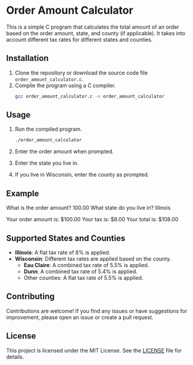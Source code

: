 # Order Amount Calculator

This is a simple C program that calculates the total amount of an order based on the order amount, state, and county (if applicable). It takes into account different tax rates for different states and counties.

## Installation

1. Clone the repository or download the source code file `order_amount_calculator.c`.
2. Compile the program using a C compiler.
    ```bash
    gcc order_amount_calculator.c -o order_amount_calculator
    ```

## Usage

1. Run the compiled program.
    ```bash
    ./order_amount_calculator
    ```

2. Enter the order amount when prompted.
3. Enter the state you live in.
4. If you live in Wisconsin, enter the county as prompted.

## Example

What is the order amount? 100.00
What state do you live in? Illinois

Your order amount is: $100.00
Your tax is: $8.00
Your total is: $108.00


## Supported States and Counties

- **Illinois**: A flat tax rate of 8% is applied.
- **Wisconsin**: Different tax rates are applied based on the county.
    - **Eau Claire**: A combined tax rate of 5.5% is applied.
    - **Dunn**: A combined tax rate of 5.4% is applied.
    - Other counties: A flat tax rate of 5.5% is applied.

## Contributing

Contributions are welcome! If you find any issues or have suggestions for improvement, please open an issue or create a pull request.

## License

This project is licensed under the MIT License. See the [LICENSE](LICENSE) file for details.

